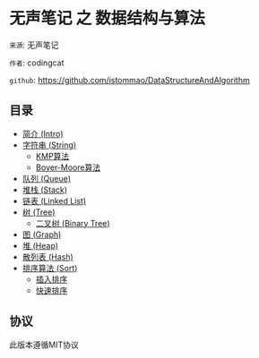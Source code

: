 # 无声笔记 之 数据结构与算法

`来源`: 无声笔记

`作者`: codingcat

`github`: https://github.com/istommao/DataStructureAndAlgorithm


## 目录

* [简介 (Intro)](README.md)
* [字符串 (String)](string/index.md)
    * [KMP算法](string/kmp.md)
    * [Boyer-Moore算法](string/bm.md)
* [队列 (Queue)](queue.md)
* [堆栈 (Stack)](stack.md)
* [链表 (Linked List)](linked_list.md)
* [树 (Tree)](tree/index.md)
    * [二叉树 (Binary Tree)](tree/binary_tree.md)
* [图 (Graph)](graph.md)
* [堆 (Heap)](heap.md)
* [散列表 (Hash)](hashtable.md)
* [排序算法 (Sort)](sort/index.md)
    * [插入排序](sort/insert_sort.md)
    * [快速排序](sort/quick_sort.md)

## 协议

此版本遵循MIT协议
